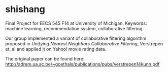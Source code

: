 shishang
========

Final Project for EECS 545 F14 at University of Michigan. Keywords: machine learning, recommendation system, collaborative filtering. 

Our group implemented a variant of collaborative filtering algorithm proposed in *Unifying Nearest Neighbors Collaborative Filtering*, Verstrepen et. al and applied it on Yahoo! movie rating data. 

The original paper can be found here: http://adrem.ua.ac.be/~goethals/publications/pubs/verstrepen14kunn.pdf
